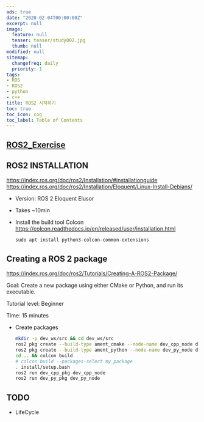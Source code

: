 ```yaml
---
ads: true
date: "2020-02-04T00:00:00Z"
excerpt: null
image:
  feature: null
  teaser: teaser/study002.jpg
  thumb: null
modified: null
sitemap:
  changefreq: daily
  priority: 1
tags:
- ROS
- ROS2
- python
- c++
title: ROS2 시작하기
toc: true
toc_icon: cog
toc_label: Table of Contents
---
```


## [ROS2_Exercise](https://github.com/Kyungpyo-Kim/ROS2_Exercise)

## ROS2 INSTALLATION
https://index.ros.org/doc/ros2/Installation/#installationguide
https://index.ros.org/doc/ros2/Installation/Eloquent/Linux-Install-Debians/

* Version: ROS 2 Eloquent Elusor

* Takes ~10min

* Install the build tool Colcon
    https://colcon.readthedocs.io/en/released/user/installation.html
    ```
    sudo apt install python3-colcon-common-extensions
    ```


## Creating a ROS 2 package
https://index.ros.org/doc/ros2/Tutorials/Creating-A-ROS2-Package/

Goal: Create a new package using either CMake or Python, and run its executable.

Tutorial level: Beginner

Time: 15 minutes

* Create packages
    ```bash
    mkdir -p dev_ws/src && cd dev_ws/src
    ros2 pkg create --build-type ament_cmake --node-name dev_cpp_node dev_cpp_pkg
    ros2 pkg create --build-type ament_python --node-name dev_py_node dev_py_pkg
    cd .. && colcon build
    # colcon build --packages-select my_package
    . install/setup.bash
    ros2 run dev_cpp_pkg dev_cpp_node
    ros2 run dev_py_pkg dev_py_node
    ```

## TODO
* LifeCycle